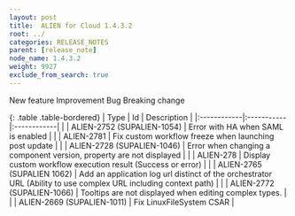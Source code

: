 ```yaml
---
layout: post
title:  ALIEN for Cloud 1.4.3.2
root: ../
categories: RELEASE_NOTES
parent: [release_note]
node_name: 1.4.3.2
weight: 9927
exclude_from_search: true
---
```



<i class="fa fa-plus text-success"></i> New feature <i class="fa fa-level-up text-primary"></i> Improvement  <i class="fa fa-bug text-danger"></i> Bug <i class="fa fa-exclamation-triangle text-warning"></i> Breaking change



  {: .table .table-bordered}
  | Type        | Id         | Description |
  |:------------|:-----------|:------------|
  |  <i class="fa fa-bug text-danger"></i> | ALIEN-2752 (SUPALIEN-1054) | Error with HA when SAML is enabled  |
  |  <i class="fa fa-bug text-danger"></i> | ALIEN-2781 | Fix custom workflow freeze when launching  post update  |
  |  <i class="fa fa-bug text-danger"></i> | ALIEN-2728 (SUPALIEN-1046) | Error when changing  a component version, property are not displayed  |
  |  <i class="fa fa-level-up text-primary"></i> | ALIEN-278 | Display custom workflow execution  result (Success or error)  |
  |  <i class="fa fa-level-up text-primary"></i> | ALIEN-2765 (SUPALIEN 1062) | Add an application log url distinct of the orchestrator URL (Ability to use complex URL including context path) |
  |  <i class="fa fa-bug text-danger"></i> | ALIEN-2772 (SUPALIEN-1066) | Tooltips are not displayed when editing complex types. |
  |  <i class="fa fa-bug text-danger"></i> | ALIEN-2669 (SUPALIEN-1011) | Fix LinuxFileSystem CSAR |
